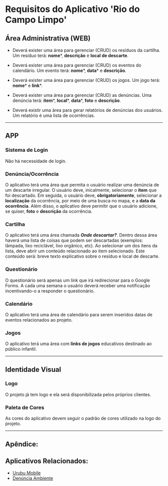 # Requisitos do Aplicativo 'Rio do Campo Limpo'

## Área Administrativa (WEB)

- Deverá exister uma área para gerenciar (CRUD) os resíduos da cartilha. Um resíduo terá: **nome***, **descrição** e **local de descarte**.

- Deverá exister uma área para gerenciar (CRUD) os eventos do calendário. Um evento terá: **nome***, **data*** e **descrição**.

- Deverá exister uma área para gerenciar (CRUD) os jogos. Um jogo terá: **nome*** e **link***.

- Deverá exister uma área para gerenciar (CRUD) as denúncias. Uma denúncia terá: **item***, **local***, **data***, **foto** e **descrição**.

- Deverá existir uma área para gerar relatórios de denúncias dos usuários. Um relatório é uma lista de ocorrências.

___

## APP

### Sistema de Login
Não há necessidade de login.

### Denúncia/Ocorrência
O aplicativo terá uma área que permita o usuário realizar uma denúncia de um descarte irregular. O usuário deve, inicalmente, selecionar o **item** que foi descartado. Em seguida, o usuário deve, **obrigatoriamente**, selecionar a **localização** da ocorrência, por meio de uma busca no mapa, e a **data da ocorrência**. Além disso, o aplicativo deve permitir que o usuário adicione, se quiser, **foto** e **descrição** da ocorrência.

### Cartilha
O aplicativo terá uma área chamada ***Onde descartar?***. Dentro dessa área haverá uma lista de coisas que podem ser descartadas (exemplos: lâmpada, lixo reciclável, lixo orgânico, etc). Ao selecionar um dos itens da lista, deve abrir um conteúdo relacionado ao item selecionado. Este conteúdo será: breve texto explicativo sobre o resíduo e local de descarte.

### Questionário
O questionário será apenas um link que irá redirecionar para o Google Forms.
A cada uma semana o usuário deverá receber uma notificação incentivando-o a responder o questionário.

### Calendário
O aplicativo terá uma área de calendário para serem inseridos datas de eventos relacionados ao projeto. 

### Jogos
O aplicativo terá uma área com **links de jogos** educativos destinado ao público infantil.

___

## Identidade Visual

### Logo
O projeto já tem logo e ela será disponibilizada pelos próprios clientes.

### Paleta de Cores
As cores do aplicativo devem seguir o padrão de cores utilizado na logo do projeto.

___

## Apêndice:

## Aplicativos Relacionados:
- [Urubu Mobile](https://play.google.com/store/apps/details?id=br.com.brainweb.tetra.ufla.urubu)
- [Denúncia Ambiente](https://play.google.com/store/apps/details?id=br.gov.sp.denunciaambiental)
